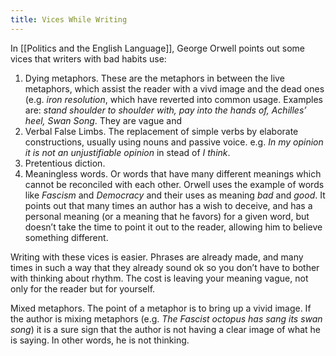 ```yaml
---
title: Vices While Writing
---
```


In [[Politics and the English Language]], George Orwell points out some vices that writers with bad habits use:

1. Dying metaphors. These are the metaphors in between the live metaphors, which assist the reader with a vivd image and the dead ones (e.g. _iron resolution_, which have reverted into common usage. Examples are: _stand shoulder to shoulder with, pay into the hands of, Achilles’ heel, Swan Song_. They are vague and 
2. Verbal False Limbs. The replacement of simple verbs by elaborate constructions, usually using nouns and passive voice. e.g. _In my opinion it is not an unjustifiable opinion_ in stead of _I think_.
3. Pretentious diction.
4. Meaningless words. Or words that have many different meanings which cannot be reconciled with each other. Orwell uses the example of words like _Fascism_ and _Democracy_ and their uses as meaning _bad_ and _good_. It points out that many times an author has a wish to deceive, and has a personal meaning (or a meaning that he favors) for a given word, but doesn’t take the time to point it out to the reader, allowing him to believe something different. 

Writing with these vices is easier. Phrases are already made, and many times in such a way that they already sound ok so you don’t have to bother with thinking about rhythm. The cost is leaving your meaning vague, not only for the reader but for yourself.

Mixed metaphors. The point of a metaphor is to bring up a vivid image. If the author is mixing metaphors (e.g. _The Fascist octopus has sang its swan song_) it is a sure sign that the author is not having a clear image of what he is saying. In other words, he is not thinking.